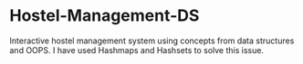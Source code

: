 # Hostel-Management-DS
Interactive hostel management system using concepts from data structures and OOPS. 
I have used Hashmaps and Hashsets to solve this issue.
